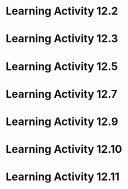 # Learning Activity 12.2
# Learning Activity 12.3
# Learning Activity 12.5
# Learning Activity 12.7
# Learning Activity 12.9
# Learning Activity 12.10
# Learning Activity 12.11
